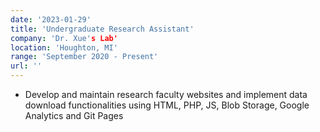 ```yaml
---
date: '2023-01-29'
title: 'Undergraduate Research Assistant'
company: 'Dr. Xue's Lab'
location: 'Houghton, MI'
range: 'September 2020 - Present'
url: ''
---
```


- Develop and maintain research faculty websites and implement data download functionalities using HTML, PHP, JS, Blob Storage, Google Analytics and Git Pages

